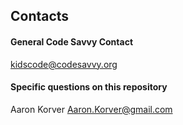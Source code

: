 ## Contacts

#### General Code Savvy Contact
kidscode@codesavvy.org

#### Specific questions on this repository
Aaron Korver
Aaron.Korver@gmail.com